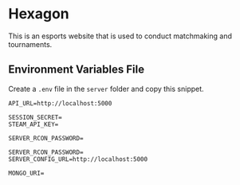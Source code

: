 # Hexagon

This is an esports website that is used to conduct matchmaking and tournaments.

## Environment Variables File

Create a `.env` file in the `server` folder and copy this snippet.

```
API_URL=http://localhost:5000

SESSION_SECRET=
STEAM_API_KEY=

SERVER_RCON_PASSWORD=

SERVER_RCON_PASSWORD=
SERVER_CONFIG_URL=http://localhost:5000

MONGO_URI=
```
